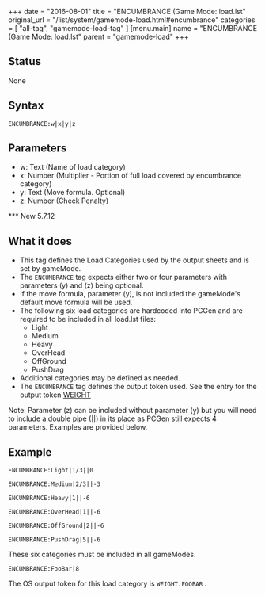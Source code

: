 +++
date = "2016-08-01"
title = "ENCUMBRANCE (Game Mode: load.lst"
original_url = "/list/system/gamemode-load.html#encumbrance"
categories = [ "all-tag", "gamemode-load-tag" ]
[menu.main]
    name = "ENCUMBRANCE (Game Mode: load.lst"
    parent = "gamemode-load"
+++

## Status

None

## Syntax

`ENCUMBRANCE:w|x|y|z`

## Parameters

-   w: Text (Name of load category)
-   x: Number (Multiplier - Portion of full load
    covered by encumbrance category)
-   y: Text (Move formula. Optional)
-   z: Number (Check Penalty)



<span id="encumbrance"></span> \*\*\* New 5.7.12

What it does
------------

-   This tag defines the Load Categories used by the output sheets and
    is set by gameMode.
-   The `ENCUMBRANCE` tag expects either two or four parameters with
    parameters (y) and (z) being optional.
-   If the move formula, parameter (y), is not included the gameMode's
    default move formula will be used.
-   The following six load categories are hardcoded into PCGen and are
    required to be included in all <span class="lstfile"> load.lst
    </span> files:
    -   Light
    -   Medium
    -   Heavy
    -   OverHead
    -   OffGround
    -   PushDrag
-   Additional categories may be defined as needed.
-   The `ENCUMBRANCE` tag defines the output token used. See the entry
    for the output token
    [WEIGHT](/outputsheet/tokens/general.html#weight)

Note: Parameter (z) can be included without parameter (y) but you will
need to include a double pipe (||) in its place as PCGen still expects 4
parameters. Examples are provided below.

Example
-------

`ENCUMBRANCE:Light|1/3||0`

`ENCUMBRANCE:Medium|2/3||-3`

`ENCUMBRANCE:Heavy|1||-6`

`ENCUMBRANCE:OverHead|1||-6`

`ENCUMBRANCE:OffGround|2||-6`

`ENCUMBRANCE:PushDrag|5||-6`

These six categories must be included in all gameModes.

`ENCUMBRANCE:FooBar|8`

The OS output token for this load category is `WEIGHT.FOOBAR` .

